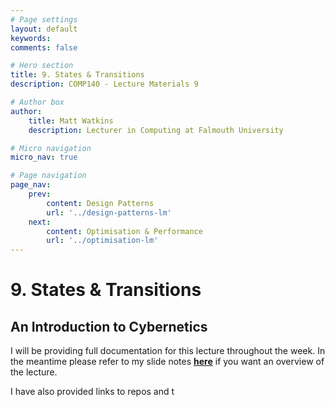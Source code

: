 ```yaml
---
# Page settings
layout: default
keywords:
comments: false

# Hero section
title: 9. States & Transitions
description: COMP140 - Lecture Materials 9

# Author box
author:
    title: Matt Watkins
    description: Lecturer in Computing at Falmouth University

# Micro navigation
micro_nav: true

# Page navigation
page_nav:
    prev:
        content: Design Patterns
        url: '../design-patterns-lm'
    next:
        content: Optimisation & Performance
        url: '../optimisation-lm'
---
```


# 9. States & Transitions
## An Introduction to Cybernetics

I will be providing full documentation for this lecture throughout the week.
In the meantime please refer to my slide notes **[here](documents/states-slide-notes.pdf)**  if you want an overview of the lecture.

I have also provided links to repos and t
<!--stackedit_data:
eyJoaXN0b3J5IjpbLTQyMTM2Nzg1NSwxMDEzNDU5NTM0LC05ND
Q4NzUwMjBdfQ==
-->